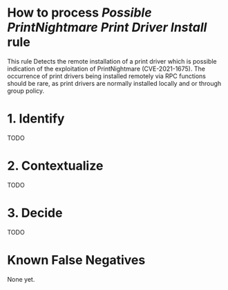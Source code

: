 # How to process *Possible PrintNightmare Print Driver Install* rule
This rule Detects the remote installation of a print driver which is possible indication of the exploitation of PrintNightmare (CVE-2021-1675).
The occurrence of print drivers being installed remotely via RPC functions should be rare, as print drivers are normally installed locally and or through group policy.

# 1. Identify
TODO

# 2. Contextualize
TODO

# 3. Decide
TODO

# Known False Negatives
None yet.
